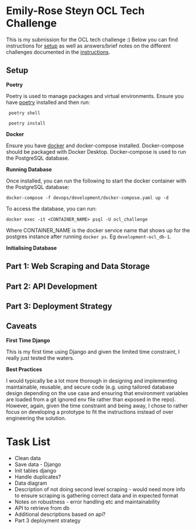 # Emily-Rose Steyn OCL Tech Challenge
This is my submission for the OCL tech challenge :) Below you can find instructions for [setup](#setup) as well as answers/brief notes on the different challenges documented in the [instructions](./instructions.md).

## Setup
**Poetry**

Poetry is used to manage packages and virtual environments. Ensure you have [poetry](https://python-poetry.org/docs/) installed and then run:

```shell
 poetry shell
```

```shell
 poetry install
```

**Docker**

Ensure you have [docker](https://docs.docker.com/get-docker/) and docker-compose installed. Docker-compose should be packaged with Docker Desktop. Docker-compose is used to run the PostgreSQL database.

**Running Database**

Once installed, you can run the following to start the docker container with the PostgreSQL database:
```shell
docker-compose -f devops/development/docker-compose.yaml up -d

```

To access the database, you can run:
```shell
docker exec -it <CONTAINER_NAME> psql -U ocl_challenge
```

Where CONTAINER_NAME is the docker service name that shows up for the postgres instance after running `docker ps`. Eg `development-ocl_db-1`.

**Initialising Database**

## Part 1: Web Scraping and Data Storage

[//]: # (TODO: Data diagram)
[//]: # (TODO: Description of which parts I am leaving out - e.g. not doing second level scraping)

## Part 2: API Development

## Part 3: Deployment Strategy


## Caveats

**First Time Django**

This is my first time using Django and given the limited time constraint, I really just tested the waters. 

**Best Practices**

I would typically be a lot more thorough in designing and implementing maintainable, reusable, and secure code (e.g. using tailored database design depending on the use case and ensuring that environment variables are loaded from a git ignored env file rather than exposed in the repo). However, again, given the time constraint and being away, I chose to rather focus on developing a prototype to fit the instructions instead of over engineering the solution.

# Task List
* Clean data
* Save data - Django
* Init tables django
* Handle duplicates?
* Data diagram
* Description of not doing second level scraping - would need more info to ensure scraping is gathering correct data and in expected format
* Notes on robustness - error handling etc and maintainability
* API to retrieve from db
* Additional descriptions based on api?
* Part 3 deployment strategy